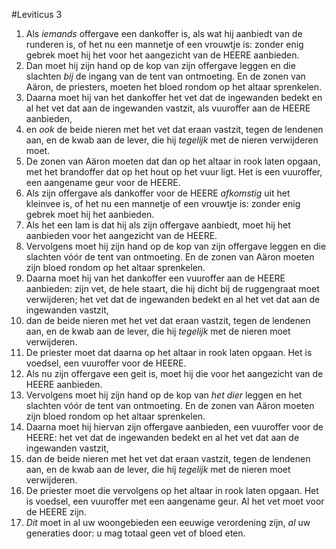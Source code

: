 #Leviticus 3
1. Als *iemands* offergave een dankoffer is, als wat hij aanbiedt van de runderen is, of het nu een mannetje of een vrouwtje is: zonder enig gebrek moet hij het voor het aangezicht van de HEERE aanbieden.
2. Dan moet hij zijn hand op de kop van zijn offergave leggen en die slachten *bij* de ingang van de tent van ontmoeting. En de zonen van Aäron, de priesters, moeten het bloed rondom op het altaar sprenkelen.
3. Daarna moet hij van het dankoffer het vet dat de ingewanden bedekt en al het vet dat aan de ingewanden vastzit, als vuuroffer aan de HEERE aanbieden,
4. en *ook* de beide nieren met het vet dat eraan vastzit, tegen de lendenen aan, en de kwab aan de lever, die hij *tegelijk* met de nieren verwijderen moet.
5. De zonen van Aäron moeten dat dan op het altaar in rook laten opgaan, met het brandoffer dat op het hout op het vuur ligt. Het is een vuuroffer, een aangename geur voor de HEERE.
6. Als zijn offergave als dankoffer voor de HEERE *afkomstig* uit het kleinvee is, of het nu een mannetje of een vrouwtje is: zonder enig gebrek moet hij het aanbieden.
7. Als het een lam is dat hij als zijn offergave aanbiedt, moet hij het aanbieden voor het aangezicht van de HEERE.
8. Vervolgens moet hij zijn hand op de kop van zijn offergave leggen en die slachten vóór de tent van ontmoeting. En de zonen van Aäron moeten zijn bloed rondom op het altaar sprenkelen.
9. Daarna moet hij van het dankoffer een vuuroffer aan de HEERE aanbieden: zijn vet, de hele staart, die hij dicht bij de ruggengraat moet verwijderen; het vet dat de ingewanden bedekt en al het vet dat aan de ingewanden vastzit,
10. dan de beide nieren met het vet dat eraan vastzit, tegen de lendenen aan, en de kwab aan de lever, die hij *tegelijk* met de nieren moet verwijderen.
11. De priester moet dat daarna op het altaar in rook laten opgaan. Het is voedsel, een vuuroffer voor de HEERE.
12. Als nu zijn offergave een geit is, moet hij die voor het aangezicht van de HEERE aanbieden.
13. Vervolgens moet hij zijn hand op de kop van *het dier* leggen en het slachten vóór de tent van ontmoeting. En de zonen van Aäron moeten zijn bloed rondom op het altaar sprenkelen.
14. Daarna moet hij hiervan zijn offergave aanbieden, een vuuroffer voor de HEERE: het vet dat de ingewanden bedekt en al het vet dat aan de ingewanden vastzit,
15. dan de beide nieren met het vet dat eraan vastzit, tegen de lendenen aan, en de kwab aan de lever, die hij *tegelijk* met de nieren moet verwijderen.
16. De priester moet die vervolgens op het altaar in rook laten opgaan. Het is voedsel, een vuuroffer met een aangename geur. Al het vet moet voor de HEERE zijn.
17. *Dit* moet in al uw woongebieden een eeuwige verordening zijn, *al* uw generaties door: u mag totaal geen vet of bloed eten.

